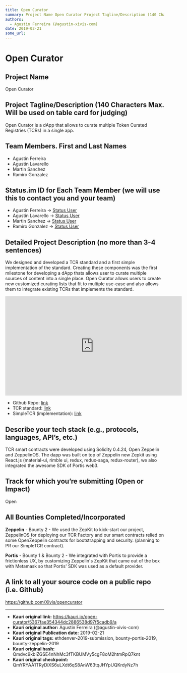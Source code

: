 ```yaml
---
title: Open Curator
summary: Project Name Open Curator Project Tagline/Description (140 Characters Max. Will be used on table card for judging) Open Curator is a dApp that allows to curate multiple Token Curated Registries (TCRs) in a single app. Team Members. First and Last Names Agustin Ferreira Agustin Lavarello Martin Sanchez Ramiro Gonzalez Status.im ID for Each Team Member (we will use this to contact you and your team) Agustin Ferreira -> Status User Agustin Lavarello -> Status User Martin Sanchez -> Status User Rami
authors:
  - Agustin Ferreira (@agustin-xivis-com)
date: 2019-02-21
some_url: 
---
```


# Open Curator


## Project Name
Open Curator

## Project Tagline/Description (140 Characters Max. Will be used on table card for judging)
Open Curator is a dApp that allows to curate multiple Token Curated Registries (TCRs) in a single app. 

## Team Members. First and Last Names

- Agustin Ferreira
- Agustin Lavarello
- Martin Sanchez
- Ramiro Gonzalez


## Status.im ID for Each Team Member (we will use this to contact you and your team)

- Agustin Ferreira -> [Status User](https://get.status.im/user/0x044b4a7bfbf21bc47aab13e68772fcfc0d2b66dbff53aa720d7b2ed584fbbbd02968c50170843e1b5bc291e7cfe644489074bcace93d82ffda95ce9ef396ba3ed4)
- Agustin Lavarello -> [Status User](https://get.status.im/user/0x04fcfac43216c486736c95f0335724c22f64739ead8946637d7bee4801dba7a6922349d0688fa87bdf8fabf8f4427255004a9fecac264979d3483fc26b6715dd7c)
- Martin Sanchez -> [Status User](https://get.status.im/user/0x04386a37070ce6a98896e39f756ae3384ff3a6b0e5ccd43c8162f58cffd7daecb87ab8baabee4d54d70873706b17ace1d7ef27450745254bfafd917f7f916e6a67)
- Ramiro Gonzalez -> [Status User](https://get.status.im/user/0x04655c61ddf2e3ca185393879629fddef9218349acefa50949e5a6d33690932c819cbedc1a6d5279107740a3c211d0c15d6cec0555ea2c08a09b8d358dfdbf4158)


## Detailed Project Description (no more than 3-4 sentences)
We designed and developed a TCR standard and a first simple implementation of the standard. Creating these components was the first milestone for developing a dApp thats allows user to curate multiple sources of content into a single place. Open Curator allows users to create new customized curating lists that fit to multiple use-case and also allows them to integrate existing TCRs that implements the standard.

<div align="center"><iframe width="560" height="315" src="https://www.youtube.com/embed/BId3ga0C2OY" frameborder="0" allow="encrypted-media" allowfullscreen></iframe></div>

- Github Repo: [link](https://github.com/Xivis/opencurator)
- TCR standard: [link](https://github.com/Xivis/opencurator/blob/master/EIP/eip-920-TCR_standar.md)
- SimpleTCR (implementation):  [link](https://github.com/Xivis/opencurator/blob/master/contracts/SimpleTCR.sol) 

## Describe your tech stack (e.g., protocols, languages, API’s, etc.)
TCR smart contracts were developed using Solidity 0.4.24, Open Zeppelin and ZeppelinOS. The dapp was built on top of Zeppelin new Zepkit using React.js (material-ui, rimble ui, redux, redux-saga, redux-router), we also integrated the awesome SDK of Portis web3.

## Track for which you’re submitting (Open or Impact)
Open

## All Bounties Completed/Incorporated

**Zeppelin** - Bounty 2 - We used the ZepKit to kick-start our project, ZeppelinOS for deploying our TCR Factory and our smart contracts relied on some OpenZeppelin contracts for bootstrapping and security. (planning to PR our SimpleTCR contract).

**Portis** - Bounty 1 & Bounty 2 - We integrated with Portis to provide a frictionless UX, by customizing Zeppelin's ZepKit that came out of the box with Metamask so that Portis' SDK was used as a default provider.

## A link to all your source code on a public repo (i.e. Github)
https://github.com/Xivis/opencurator







---

- **Kauri original link:** https://kauri.io/open-curator/5367fae354344dc2886538d97f5cadb9/a
- **Kauri original author:** Agustin Ferreira (@agustin-xivis-com)
- **Kauri original Publication date:** 2019-02-21
- **Kauri original tags:** ethdenver-2019-submission, bounty-portis-2019, bounty-zeppelin-2019
- **Kauri original hash:** Qmdvc9kbiZGSE4nNhMc3fTKBUMVy5cgF8oM2htmRpQ7knt
- **Kauri original checkpoint:** QmYRYAA1TRyDiXS6uLXdt6qS8AnW63tqJHYpUQKrdyNz7h



